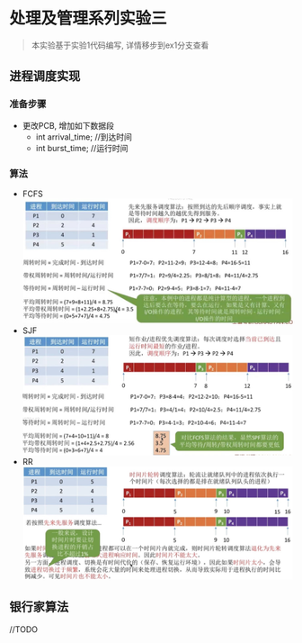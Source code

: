 # 处理及管理系列实验三
> 本实验基于实验1代码编写, 详情移步到ex1分支查看
## 进程调度实现
### 准备步骤
- 更改PCB, 增加如下数据段
    - int arrival_time; //到达时间
    - int burst_time; //运行时间
### 算法
- FCFS
![FCFS](images/FCFS.jpg)
- SJF
![SJF](images/SJF.jpg)
- RR
![RR](images/RR.jpg)
## 银行家算法
//TODO

